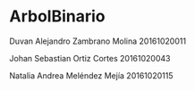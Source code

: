 # ArbolBinario

Duvan Alejandro Zambrano Molina 20161020011

Johan Sebastian Ortiz Cortes 20161020043

Natalia Andrea Meléndez Mejía 20161020115
